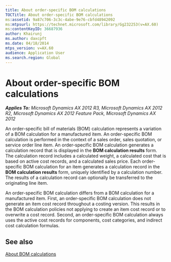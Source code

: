 ```yaml
---
title: About order-specific BOM calculations
TOCTitle: About order-specific BOM calculations
ms:assetid: 9a87c706-3c3c-4abe-9e76-cbfd48942092
ms:mtpsurl: https://technet.microsoft.com/library/Gg232253(v=AX.60)
ms:contentKeyID: 36687936
author: Khairunj
ms.author: daxcpft
ms.date: 04/18/2014
mtps_version: v=AX.60
audience: Application User
ms.search.region: Global
---
```


# About order-specific BOM calculations 


_**Applies To:** Microsoft Dynamics AX 2012 R3, Microsoft Dynamics AX 2012 R2, Microsoft Dynamics AX 2012 Feature Pack, Microsoft Dynamics AX 2012_

An order-specific bill of materials (BOM) calculation represents a variation of a BOM calculation for a manufactured item. An order-specific BOM calculation is performed in the context of a sales order, sales quotation, or service order line item. An order-specific BOM calculation generates a calculation record that is displayed in the **BOM calculation results** form. The calculation record includes a calculated weight, a calculated cost that is based on active cost records, and a calculated sales price. Each order-specific BOM calculation for an item generates a calculation record in the **BOM calculation results** form, uniquely identified by a calculation number. The results of a calculation record can optionally be transferred to the originating line item.

An order-specific BOM calculation differs from a BOM calculation for a manufactured item. First, an order-specific BOM calculation does not generate an item cost record throughout a costing version. This results in the BOM calculation policies not applying to create an item cost record or to overwrite a cost record. Second, an order-specific BOM calculation always uses the active cost records for components, cost categories, and indirect cost calculation formulas.

## See also

[About BOM calculations](about-bom-calculations.md)

  


